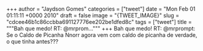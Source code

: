 
+++
author = "Jaydson Gomes"
categories = ["tweet"]
date = "Mon Feb 01 01:11:11 +0000 2010"
draft = false
image = "{TWEET_IMAGE}"
slug = "cdcee46b1c86ccbba691127776ee202be1dfed8c"
tags = ["tweet"]
title = """Bah que medo! RT: @mrprom..."""
+++
Bah que medo! RT: @mrprompt: Se o Caldo de Picanha Nnorr agora vem com caldo de picanha de verdade, o que tinha antes???

